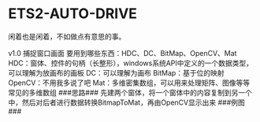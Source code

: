 # ETS2-AUTO-DRIVE
闲着也是闲着，不如做点有意思的事。

v1.0
捕捉窗口画面
要用到哪些东西：HDC、DC、BitMap、OpenCV、Mat
HDC：窗体、控件的句柄（长整形），windows系统API中定义的一个数据类型，可以理解为放画布的画板
DC：可以理解为画布
BitMap：基于位的映射
OpenCV：不用我多说了吧
Mat：多维密集数组，可以用来处理矩阵、图像等等常见的多维数组
###思路###
先建两个窗体，将一个窗体中的内容复制到另一个中，然后对后者进行数据转换BitmapToMat，再由OpenCV显示出来
###例图###
